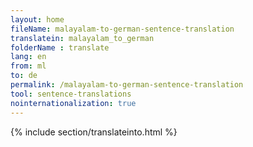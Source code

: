 ```yaml
---
layout: home
fileName: malayalam-to-german-sentence-translation
translatein: malayalam_to_german
folderName : translate
lang: en
from: ml
to: de
permalink: /malayalam-to-german-sentence-translation
tool: sentence-translations
nointernationalization: true
---
```

{% include section/translateinto.html %}
